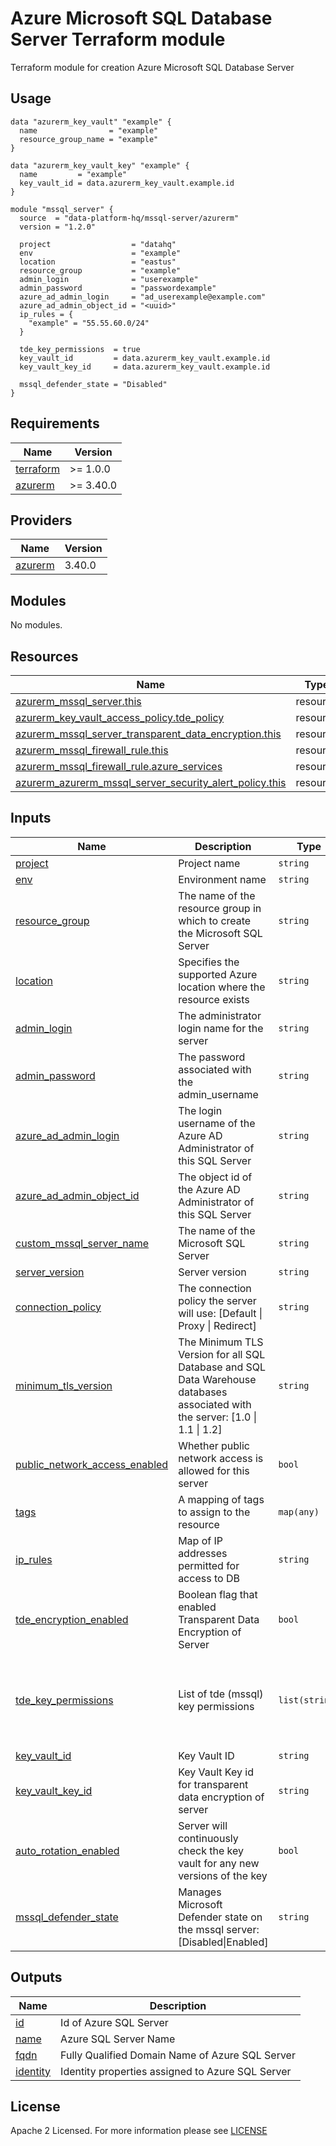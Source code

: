 # Azure Microsoft SQL Database Server Terraform module
Terraform module for creation Azure Microsoft SQL Database Server

## Usage
```hcl
data "azurerm_key_vault" "example" {
  name                = "example"
  resource_group_name = "example"
}

data "azurerm_key_vault_key" "example" {
  name         = "example"
  key_vault_id = data.azurerm_key_vault.example.id
}

module "mssql_server" {
  source  = "data-platform-hq/mssql-server/azurerm"
  version = "1.2.0"

  project                  = "datahq"
  env                      = "example"
  location                 = "eastus"
  resource_group           = "example"
  admin_login              = "userexample"
  admin_password           = "passwordexample"
  azure_ad_admin_login     = "ad_userexample@example.com"
  azure_ad_admin_object_id = "<uuid>"
  ip_rules = {  
    "example" = "55.55.60.0/24"
  }
  
  tde_key_permissions  = true
  key_vault_id         = data.azurerm_key_vault.example.id
  key_vault_key_id     = data.azurerm_key_vault.example.id
  
  mssql_defender_state = "Disabled"
}
```
<!-- BEGIN_TF_DOCS -->
## Requirements

| Name                                                                      | Version   |
|---------------------------------------------------------------------------|-----------|
| <a name="requirement_terraform"></a> [terraform](#requirement\_terraform) | >= 1.0.0  |
| <a name="requirement_azurerm"></a> [azurerm](#requirement\_azurerm)       | >= 3.40.0 |

## Providers

| Name                                                          | Version |
|---------------------------------------------------------------|---------|
| <a name="provider_azurerm"></a> [azurerm](#provider\_azurerm) | 3.40.0  |

## Modules

No modules.

## Resources

| Name                                                                                                                                                                              | Type     |
|-----------------------------------------------------------------------------------------------------------------------------------------------------------------------------------|----------|
| [azurerm_mssql_server.this](https://registry.terraform.io/providers/hashicorp/azurerm/latest/docs/resources/mssql_server)                                                         | resource |
| [azurerm_key_vault_access_policy.tde_policy](https://registry.terraform.io/providers/hashicorp/azurerm/latest/docs/resources/key_vault_access_policy)                             | resource |
| [azurerm_mssql_server_transparent_data_encryption.this](https://registry.terraform.io/providers/hashicorp/azurerm/latest/docs/resources/mssql_server_transparent_data_encryption) | resource |
| [azurerm_mssql_firewall_rule.this](https://registry.terraform.io/providers/hashicorp/azurerm/latest/docs/resources/mssql_firewall_rule)                                           | resource |
| [azurerm_mssql_firewall_rule.azure_services](https://registry.terraform.io/providers/hashicorp/azurerm/latest/docs/resources/mssql_firewall_rule)                                 | resource |
| [azurerm_azurerm_mssql_server_security_alert_policy.this](https://registry.terraform.io/providers/hashicorp/azurerm/latest/docs/resources/mssql_server_security_alert_policy)     | resource |

## Inputs

| Name                                                                                                                            | Description                                                                                                                   | Type           | Default                                                                                                            | Required |
|---------------------------------------------------------------------------------------------------------------------------------|-------------------------------------------------------------------------------------------------------------------------------|----------------|--------------------------------------------------------------------------------------------------------------------|:--------:|
| <a name="input_project"></a> [project](#input\_project)                                                                         | Project name                                                                                                                  | `string`       | n/a                                                                                                                |   yes    |
| <a name="input_env"></a> [env](#input\_env)                                                                                     | Environment name                                                                                                              | `string`       | n/a                                                                                                                |   yes    |
| <a name="input_resource_group"></a> [resource\_group](#input\_resource\_group)                                                  | The name of the resource group in which to create the Microsoft SQL Server                                                    | `string`       | n/a                                                                                                                |   yes    |
| <a name="input_location"></a> [location](#input\_location)                                                                      | Specifies the supported Azure location where the resource exists                                                              | `string`       | n/a                                                                                                                |   yes    |
| <a name="input_admin_login"></a> [admin\_login](#input\_admin\_login)                                                           | The administrator login name for the server                                                                                   | `string`       | n/a                                                                                                                |   yes    |
| <a name="input_admin_password"></a> [admin\_password](#input\_admin\_password)                                                  | The password associated with the admin_username                                                                               | `string`       | n/a                                                                                                                |   yes    |
| <a name="input_azure_ad_admin_login"></a> [azure\_ad\_admin\_login](#input\_azure\_ad\_admin\_login)                            | The login username of the Azure AD Administrator of this SQL Server                                                           | `string`       | n/a                                                                                                                |   yes    |
| <a name="input_azure_ad_admin_object_id"></a> [azure\_ad\_admin\_object\_id](#input\_azure\_ad\_admin\_object\_id)              | The object id of the Azure AD Administrator of this SQL Server                                                                | `string`       | n/a                                                                                                                |   yes    |
| <a name="input_custom_mssql_server_name"></a> [custom_mssql\_server\_name](#input\_custom\_mssql\_server\_name)                 | The name of the Microsoft SQL Server                                                                                          | `string`       | null                                                                                                               |    no    |
| <a name="input_server_version"></a> [server_version](#input\_server\_version)                                                   | Server version                                                                                                                | `string`       | 12.0                                                                                                               |    no    |
| <a name="input_connection_policy"></a> [connection\_policy](#input\_connection\_policy)                                         | The connection policy the server will use: [Default \| Proxy \| Redirect]                                                     | `string`       | Default                                                                                                            |    no    |
| <a name="input_minimum_tls_version"></a> [minimum\_tls\_version](#input\_minimum\_tls\_version)                                 | The Minimum TLS Version for all SQL Database and SQL Data Warehouse databases associated with the server: [1.0 \| 1.1 \| 1.2] | `string`       | 1.2                                                                                                                |    no    |
| <a name="input_public_network_access_enabled"></a> [public\_network\_access\_enabled](#input\_public\_network\_access\_enabled) | Whether public network access is allowed for this server                                                                      | `bool`         | true                                                                                                               |    no    |
| <a name="input_tags"></a> [tags](#input\_tags)                                                                                  | A mapping of tags to assign to the resource                                                                                   | `map(any)`     | {}                                                                                                                 |    no    |
| <a name="input_ip_rules"></a> [ip\_rules](#input\_ip\_rules) | Map of IP addresses permitted for access to DB | `string`  | null                                                                                                               |    no    |
| <a name="input_tde_encryption_enabled"></a> [tde\_encryption\_enabled](#input\_tde\_encryption\_enabled) | Boolean flag that enabled Transparent Data Encryption of Server | `bool`  | false                                                                                                              |    no    |
| <a name="input_tde_key_permissions"></a> [tde\_key\_permissions](#input\_tde\_key\_permissions) | List of tde (mssql) key permissions | `list(string)` | <pre>[<br>  "Get",<br>  "WrapKey",<br>  "UnwrapKey",<br>  "GetRotationPolicy",<br>  "SetRotationPolicy"<br>]</pre> |    no    |
| <a name="input_key_vault_id"></a> [key\_vault\_id](#input\_key\_vault\_id)| Key Vault ID| `string`  | null                                                                                                               |    no    |
| <a name="input_key_vault_key_id"></a> [key\_vault\_key\_id](#input\_key\_vault\_key\_id)| Key Vault Key id for transparent data encryption of server| `string`  | null                                                                                                               |    no    |
| <a name="input_auto_rotation_enabled"></a> [auto\_rotation\_enabled](#input\_auto\_rotation\_enabled)| Server will continuously check the key vault for any new versions of the key| `bool`| true                                                                                                               |    no    |
| <a name="input_mssql_defender_state"></a> [mssql\_defender\_state](#input\_mssql\_defender\_state)| Manages Microsoft Defender state on the mssql server: [Disabled\|Enabled]| `string`       | Disabled                                                                                                           |    no    |

## Outputs

| Name                                                         | Description                                      |
|--------------------------------------------------------------|--------------------------------------------------|
| <a name="output_id"></a> [id](#output\_id)                   | Id of Azure SQL Server                           |
| <a name="output_name"></a> [name](#output\_name)             | Azure SQL Server Name                            |
| <a name="output_fqdn"></a> [fqdn](#output\_fqdn)             | Fully Qualified Domain Name of Azure SQL Server  |
| <a name="output_identity"></a> [identity](#output\_identity) | Identity properties assigned to Azure SQL Server |
<!-- END_TF_DOCS -->

## License

Apache 2 Licensed. For more information please see [LICENSE](https://github.com/data-platform-hq/terraform-azurerm-mssql-server/blob/main/LICENSE)
